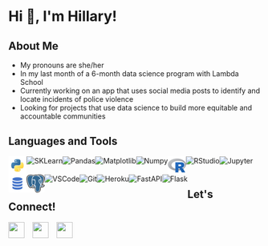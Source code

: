 # Hi 👋, I'm Hillary!


## About Me 
- My pronouns are she/her
- In my last month of a 6-month data science program with Lambda School
- Currently working on an app that uses social media posts to identify and locate incidents of police violence
- Looking for projects that use data science to build more equitable and accountable communities


## Languages and Tools
<img align="left" alt="Python" width="36px" src="https://raw.githubusercontent.com/github/explore/80688e429a7d4ef2fca1e82350fe8e3517d3494d/topics/python/python.png"/>
<img align="left" alt="SKLearn" height="36px" src="https://upload.wikimedia.org/wikipedia/commons/0/05/Scikit_learn_logo_small.svg"/>
<img align="left" alt="Pandas" height="36px" src="https://upload.wikimedia.org/wikipedia/commons/e/ed/Pandas_logo.svg"/>
<img align="left" alt="Matplotlib" height="36px" src="https://upload.wikimedia.org/wikipedia/commons/8/84/Matplotlib_icon.svg"/>
<img align="left" alt="Numpy" height="36px" src="https://numpy.org/images/logos/numpy.svg"/>
<img align="left" alt="R" width="36px"     src="https://raw.githubusercontent.com/github/explore/80688e429a7d4ef2fca1e82350fe8e3517d3494d/topics/r/r.png"/>
<img align="left" alt="RStudio" height="36px" src="https://d33wubrfki0l68.cloudfront.net/dd8ddc34fe29a71c81183dbe3436cfabbb540e44/b7152/assets/img/rstudio-ball.svg"/>
<img align="left" alt="Jupyter" height="36px" src="https://upload.wikimedia.org/wikipedia/commons/3/38/Jupyter_logo.svg"/>
<img align="left" alt="SQL" width="36px" src="https://raw.githubusercontent.com/github/explore/80688e429a7d4ef2fca1e82350fe8e3517d3494d/topics/sql/sql.png"/>
<img align="left" alt="PostgreSQL" width="36px" src="https://raw.githubusercontent.com/github/explore/80688e429a7d4ef2fca1e82350fe8e3517d3494d/topics/postgresql/postgresql.png"/>
<img align="left" alt="VSCode" height="36px" src="https://upload.wikimedia.org/wikipedia/commons/9/9a/Visual_Studio_Code_1.35_icon.svg"/>
<img align="left" alt="Git" height="36px" src="https://upload.wikimedia.org/wikipedia/commons/3/3f/Git_icon.svg"/>
<img align="left" alt="Heroku" height="36px" src="https://brand.heroku.com/static/media/heroku-logotype-vertical.f7e1193f.svg"/>
<img align="left" alt="FastAPI" height="36px" src="https://images.tute.io/tute/topic/FastAPI.png"/>
<img align="left" alt="Flask" height="36px" src="https://png2.cleanpng.com/sh/cb7815d6afa42a8701a077147e35c7e6/L0KzQYm3VcA5N6lmj5H0aYP2gLBuTfZtaaRwReJEdHjyfn7AhfIubqNmhddCb4LuPcjsgr1ieKFxgdVqdHnyfn77lgRweppmRadqZkHncrOAU8U3PmU9Rqk8NkW2Q4OAUcUzPWgAUaoBM0K0SIi1kP5o/kisspng-flask-python-web-framework-web-application-tutoria-5af1dbb7356648.7365332715257998632187.png"/>

</br>
</br>

## Let's Connect!
[<img height="32" width="32" src="https://content.linkedin.com/content/dam/me/business/en-us/amp/brand-site/v2/bg/LI-Bug.svg.original.svg" />](https://www.linkedin.com/in/hillary-khan/) &nbsp;&nbsp;
[<img height="32" width="32" src="https://upload.wikimedia.org/wikipedia/commons/7/7e/Gmail_icon_%282020%29.svg" />](mailto:khan.hillary@gmail.com) &nbsp;&nbsp;
[<img height="32" width="32" src="https://upload.wikimedia.org/wikipedia/commons/e/e7/Instagram_logo_2016.svg" />](https://www.instagram.com/hillachu/?hl=en)


